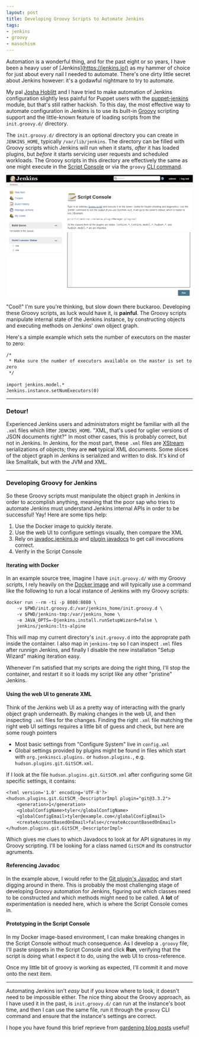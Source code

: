 ```yaml
---
layout: post
title: Developing Groovy Scripts to Automate Jenkins
tags:
- jenkins
- groovy
- masochism
---
```


Automation is a wonderful thing, and for the past eight or so years, I have
been a heavy user of [Jenkins](https://jenkins.io() as my hammer of choice for
just about every nail I needed to automate. There's one dirty little secret
about Jenkins however: it's a godawful nightmare to try to automate.

My pal [Josha Hoblitt](https://github.com/jhoblitt) and I have tried to make
automation of Jenkins configuration slightly less painful for Puppet users with the
[puppet-jenkins](https://github.com/jenkinsci/puppet-jenkins) module, but
that's still rather hackish. To this day, the most effective way to automate
configuration in Jenkins is to use its built-in
[Groovy](https://groovy-lang.org) scripting support and the little-known
feature of loading scripts from the `init.groovy.d/` directory.


The `init.groovy.d/` directory is an optional directory you can create in
`JENKINS_HOME`, typically `/var/lib/jenkins`. The directory can be filled with
Groovy scripts which Jenkins will run when it starts, _after_ it has loaded
plugins, but _before_ it starts servicing user requests and scheduled
workloads. The Groovy scripts in this directory are effectively the same as one
might execute in the [Script
Console](https://jenkins.io/doc/book/managing/script-console/) or via the
`groovy` [CLI command](https://jenkins.io/doc/book/managing/cli/).

![Script Console](/images/post-images/groovy-jenkins/script-console.png)



"Cool!" I'm sure you're thinking, but slow down there buckaroo. Developing
these Groovy scripts, as luck would have it, is **painful**. The Groovy scripts
manipulate internal state of the Jenkins instance, by constructing objects and
executing methods on Jenkins' own object graph.

Here's a simple example which sets the number of executors on the master to
zero:

    /*
     * Make sure the number of executors available on the master is set to zero
     */

    import jenkins.model.*
    Jenkins.instance.setNumExecutors(0)

----

### Detour!

Experienced Jenkins users and administrators might be familiar with all the
`.xml` files which litter `JENKINS_HOME`. "XML, that's used for uglier versions
of JSON documents right?" In most other cases, this is probably correct, but
not in Jenkins. In Jenkins, for the most part, these `.xml` files are
[XStream](https://en.wikipedia.org/wiki/XStream) serializations of objects; they
are **not** typical XML documents.
Some slices of the object graph in Jenkins is serialized and written to disk.
It's kind of like Smalltalk, but with the JVM and XML.

----

### Developing Groovy for Jenkins

So these Groovy scripts must manipulate the object graph in Jenkins in order to
accomplish anything, meaning that the poor sap who tries to automate Jenkins
must understand Jenkins internal APIs in order to be successful! Yay! Here are
some tips help:


1. Use the Docker image to quickly iterate.
1. Use the web UI to configure settings visually, then compare the XML
1. Rely on [javadoc.jenkins.io](http://javadoc.jenkins.io) and [plugin javadocs](http://javadoc.jenkins.io/plugin/) to get call invocations correct.
1. Verify in the Script Console


#### Iterating with Docker


In an example source tree, imagine I have `init.groovy.d/` with my Groovy
scripts, I rely heavily on the [Docker
image](https://github.com/jenkinsci/docker) and will typically use a command
like the following to run a local instance of Jenkins with my Groovy scripts:

    docker run --rm -ti -p 8080:8080 \
        -v $PWD/init.groovy.d:/var/jenkins_home/init.groovy.d \
        -v $PWD/jenkins-tmp:/var/jenkins_home \
        -e JAVA_OPTS=-Djenkins.install.runSetupWizard=false \
        jenkins/jenkins:lts-alpine

This will map my current directory's `init.groovy.d` into the approprate path
inside the container. I also map in `jenkins-tmp` so I can inspect `.xml` files
after runnign Jenkins, and finally I disable the new installation "Setup
Wizard" making iteration easy.

Whenever I'm satisfied that my scripts are doing the right thing, I'll stop
the container, and restart it so it loads my script like any other "pristine" Jenkins.


#### Using the web UI to generate XML

Think of the Jenkins web UI as a pretty way of interacting with the gnarly
object graph underneath. By making changes in the web UI, and then inspecting
`.xml` files for the changes. Finding the right `.xml` file matching the right
web UI settings requires a little bit of guess and check, but here are some
rough pointers

* Most basic settings from "Configure System" live in `config.xml`
* Global settings provided by plugins might be found in files which start with
  `org.jenkinsci.plugins.` or `hudson.plugins.`, e.g. `hudson.plugins.git.GitSCM.xml`.


If I look at the file `hudson.plugins.git.GitSCM.xml` after configuring some
Git specific settings, it contains:

    <?xml version='1.0' encoding='UTF-8'?>
    <hudson.plugins.git.GitSCM_-DescriptorImpl plugin="git@3.3.2">
        <generation>1</generation>
        <globalConfigName>tyler</globalConfigName>
        <globalConfigEmail>tyler@example.com</globalConfigEmail>
        <createAccountBasedOnEmail>false</createAccountBasedOnEmail>
    </hudson.plugins.git.GitSCM_-DescriptorImpl>

Which gives me clues to which Javadocs to look at for API signatures in my
Groovy scripting. I'll be looking for a class named `GitSCM` and its
constructor agruments.

####  Referencing Javadoc

In the example above, I would refer to the [Git plugin's
Javadoc](http://javadoc.jenkins.io/plugin/git) and start digging around in
there. This is probably the most challenging stage of developing Groovy
automation for Jenkins, figuring out which classes need to be constructed and
which methods might need to be called. A **lot** of experimentation is needed
here, which is where the Script Console comes in.


#### Prototyping in the Script Console

In my Docker image-based environment, I can make breaking changes in the Script
Console without much consequence. As I develop a `.groovy` file, I'll paste
snippets in the Script Console and click **Run**, verifying that the script is
doing what I expect it to do, using the web UI to cross-reference.

Once my little bit of groovy is working as expected, I'll commit it and move
onto the next item.


----


Automating Jenkins isn't _easy_ but if you know where to look, it doesn't need
to be impossible either. The nice thing about the Groovy approach, as I have
used it in the past, is `init.groovy.d/` can run at the instance's boot time,
and then I can use the same file, run it through the `groovy` CLI command and
ensure that the instance's settings are correct.


I hope you have found this brief reprieve from [gardening blog
posts](/tag/garden.html) useful!
